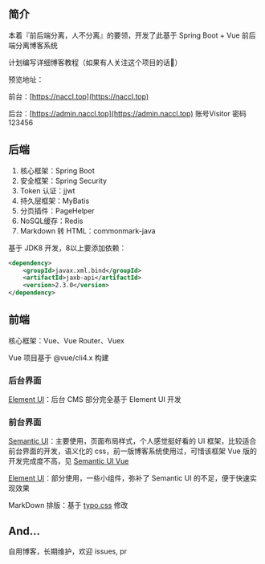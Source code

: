 ## 简介

本着『前后端分离，人不分离』的要领，开发了此基于 Spring Boot + Vue 前后端分离博客系统

计划编写详细博客教程（如果有人关注这个项目的话👀）

预览地址：

前台：[https://naccl.top](https://naccl.top)

后台：[https://admin.naccl.top](https://admin.naccl.top) 账号Visitor 密码123456



## 后端

1. 核心框架：Spring Boot
2. 安全框架：Spring Security
3. Token 认证：jjwt
4. 持久层框架：MyBatis
5. 分页插件：PageHelper
6. NoSQL缓存：Redis
7. Markdown 转 HTML：commonmark-java



基于 JDK8 开发，8以上要添加依赖：

```xml
<dependency>
    <groupId>javax.xml.bind</groupId>
    <artifactId>jaxb-api</artifactId>
    <version>2.3.0</version>
</dependency>
```



## 前端

核心框架：Vue、Vue Router、Vuex

Vue 项目基于 @vue/cli4.x 构建



### 后台界面

[Element UI](https://github.com/ElemeFE/element)：后台 CMS 部分完全基于 Element UI 开发



### 前台界面

[Semantic UI](https://semantic-ui.com/)：主要使用，页面布局样式，个人感觉挺好看的 UI 框架，比较适合前台界面的开发，语义化的 css，前一版博客系统使用过，可惜该框架 Vue 版的开发完成度不高，见 [Semantic UI Vue](https://semantic-ui-vue.github.io/#/)

[Element UI](https://github.com/ElemeFE/element)：部分使用，一些小组件，弥补了 Semantic UI 的不足，便于快速实现效果

MarkDown 排版：基于 [typo.css](https://github.com/sofish/typo.css) 修改



## And...

自用博客，长期维护，欢迎 issues, pr

